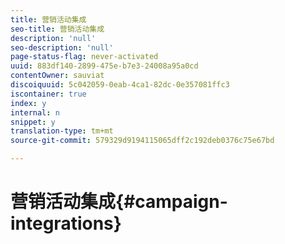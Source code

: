 ```yaml
---
title: 营销活动集成
seo-title: 营销活动集成
description: 'null'
seo-description: 'null'
page-status-flag: never-activated
uuid: 883df140-2899-475e-b7e3-24008a95a0cd
contentOwner: sauviat
discoiquuid: 5c042059-0eab-4ca1-82dc-0e357081ffc3
iscontainer: true
index: y
internal: n
snippet: y
translation-type: tm+mt
source-git-commit: 579329d9194115065dff2c192deb0376c75e67bd

---
```



# 营销活动集成{#campaign-integrations}

